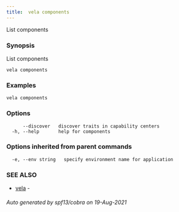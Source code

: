 ```yaml
---
title:  vela components
---
```


List components

### Synopsis

List components

```
vela components
```

### Examples

```
vela components
```

### Options

```
      --discover   discover traits in capability centers
  -h, --help       help for components
```

### Options inherited from parent commands

```
  -e, --env string   specify environment name for application
```

### SEE ALSO

* [vela](vela.md)	 - 

###### Auto generated by spf13/cobra on 19-Aug-2021
